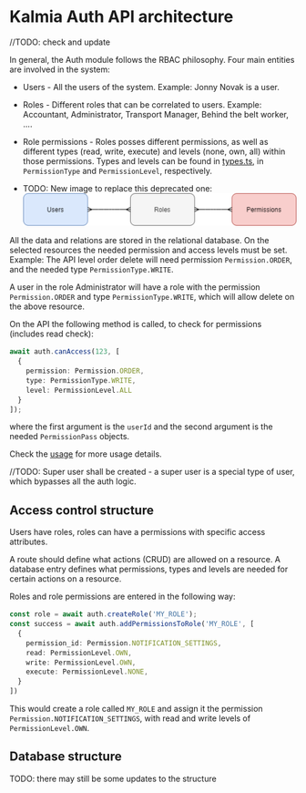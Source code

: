 # Kalmia Auth API architecture
//TODO: check and update

In general, the Auth module follows the RBAC philosophy.
Four main entities are involved in the system:
* Users - All the users of the system. Example: Jonny Novak is a user.
* Roles - Different roles that can be correlated to users. Example: Accountant, Administrator, Transport Manager, Behind the belt worker, ....  
* Role permissions - Roles posses different permissions, as well as different types (read, write, execute) and levels (none, own, all) within those permissions. Types and levels can be found in [types.ts](src/config/types.ts), in `PermissionType` and `PermissionLevel`, respectively.

* TODO: New image to replace this deprecated one: ![Auth Entities (deprecated)](KalmiaAuthEntities.deprecated.png)

All the data and relations are stored in the relational database. On the selected resources the needed permission and access levels must be set.
Example: The API level order delete will need permission `Permission.ORDER`, and the needed type `PermissionType.WRITE`.

A user in the role Administrator will have a role with the permission `Permission.ORDER` and type `PermissionType.WRITE`, which will allow delete on the above resource.

On the API the following method is called, to check for permissions (includes read check):
```typescript
await auth.canAccess(123, [
  {
    permission: Permission.ORDER,
    type: PermissionType.WRITE,
    level: PermissionLevel.ALL
  }
]);
```
where the first argument is the `userId` and the second argument is the needed `PermissionPass` objects.

Check the [usage](/docs/USAGE.md) for more usage details.


//TODO: Super user shall be created - a super user is a special type of user, which bypasses all the auth logic.  

## Access control structure
Users have roles, roles can have a permissions with specific access attributes.

A route should define what actions (CRUD) are allowed on a resource. A database entry defines what permissions, types and levels are needed for certain actions on a resource.

Roles and role permissions are entered in the following way:
```typescript
const role = await auth.createRole('MY_ROLE');
const success = await auth.addPermissionsToRole('MY_ROLE', [
  {
    permission_id: Permission.NOTIFICATION_SETTINGS,
    read: PermissionLevel.OWN,
    write: PermissionLevel.OWN,
    execute: PermissionLevel.NONE,
  }
])
```
This would create a role called `MY_ROLE` and assign it the permission `Permission.NOTIFICATION_SETTINGS`, with read and write levels of `PermissionLevel.OWN`.

## Database structure
TODO: there may still be some updates to the structure